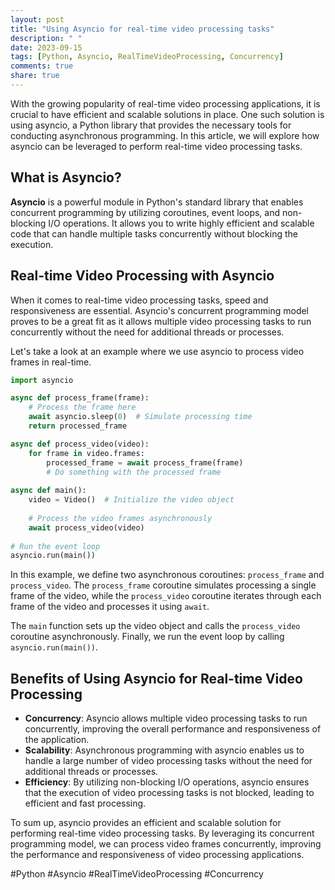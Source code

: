 ```yaml
---
layout: post
title: "Using Asyncio for real-time video processing tasks"
description: " "
date: 2023-09-15
tags: [Python, Asyncio, RealTimeVideoProcessing, Concurrency]
comments: true
share: true
---
```


With the growing popularity of real-time video processing applications, it is crucial to have efficient and scalable solutions in place. One such solution is using asyncio, a Python library that provides the necessary tools for conducting asynchronous programming. In this article, we will explore how asyncio can be leveraged to perform real-time video processing tasks.

## What is Asyncio?

**Asyncio** is a powerful module in Python's standard library that enables concurrent programming by utilizing coroutines, event loops, and non-blocking I/O operations. It allows you to write highly efficient and scalable code that can handle multiple tasks concurrently without blocking the execution. 

## Real-time Video Processing with Asyncio

When it comes to real-time video processing tasks, speed and responsiveness are essential. Asyncio's concurrent programming model proves to be a great fit as it allows multiple video processing tasks to run concurrently without the need for additional threads or processes.

Let's take a look at an example where we use asyncio to process video frames in real-time.

```python
import asyncio

async def process_frame(frame):
    # Process the frame here
    await asyncio.sleep(0)  # Simulate processing time
    return processed_frame

async def process_video(video):
    for frame in video.frames:
        processed_frame = await process_frame(frame)
        # Do something with the processed frame
        
async def main():
    video = Video()  # Initialize the video object
    
    # Process the video frames asynchronously
    await process_video(video)
    
# Run the event loop
asyncio.run(main())
```

In this example, we define two asynchronous coroutines: `process_frame` and `process_video`. The `process_frame` coroutine simulates processing a single frame of the video, while the `process_video` coroutine iterates through each frame of the video and processes it using `await`.

The `main` function sets up the video object and calls the `process_video` coroutine asynchronously. Finally, we run the event loop by calling `asyncio.run(main())`.

## Benefits of Using Asyncio for Real-time Video Processing

- **Concurrency**: Asyncio allows multiple video processing tasks to run concurrently, improving the overall performance and responsiveness of the application.
- **Scalability**: Asynchronous programming with asyncio enables us to handle a large number of video processing tasks without the need for additional threads or processes.
- **Efficiency**: By utilizing non-blocking I/O operations, asyncio ensures that the execution of video processing tasks is not blocked, leading to efficient and fast processing.

To sum up, asyncio provides an efficient and scalable solution for performing real-time video processing tasks. By leveraging its concurrent programming model, we can process video frames concurrently, improving the performance and responsiveness of video processing applications.

\#Python \#Asyncio #RealTimeVideoProcessing #Concurrency